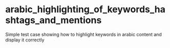 # arabic_highlighting_of_keywords_hashtags_and_mentions
Simple test case showing how to highlight keywords in arabic content and display it correctly
